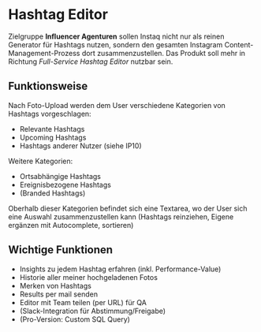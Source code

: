 # Hashtag Editor

Zielgruppe **Influencer Agenturen** sollen Instaq nicht nur als reinen Generator für Hashtags nutzen, sondern den gesamten Instagram Content-Management-Prozess dort zusammenzustellen. Das Produkt soll mehr in Richtung *Full-Service Hashtag Editor* nutzbar sein.

## Funktionsweise

Nach Foto-Upload werden dem User verschiedene Kategorien von Hashtags vorgeschlagen:

  * Relevante Hashtags
  * Upcoming Hashtags
  * Hashtags anderer Nutzer (siehe IP10)
  
Weitere Kategorien:

  * Ortsabhängige Hashtags
  * Ereignisbezogene Hashtags
  * (Branded Hashtags)

Oberhalb dieser Kategorien befindet sich eine Textarea, wo der User sich eine Auswahl zusammenzustellen kann (Hashtags reinziehen, Eigene ergänzen mit Autocomplete, sortieren)

## Wichtige Funktionen

  * Insights zu jedem Hashtag erfahren (inkl. Performance-Value)
  * Historie aller meiner hochgeladenen Fotos
  * Merken von Hashtags
  * Results per mail senden
  * Editor mit Team teilen (per URL) für QA
  * (Slack-Integration für Abstimmung/Freigabe)
  * (Pro-Version: Custom SQL Query)
